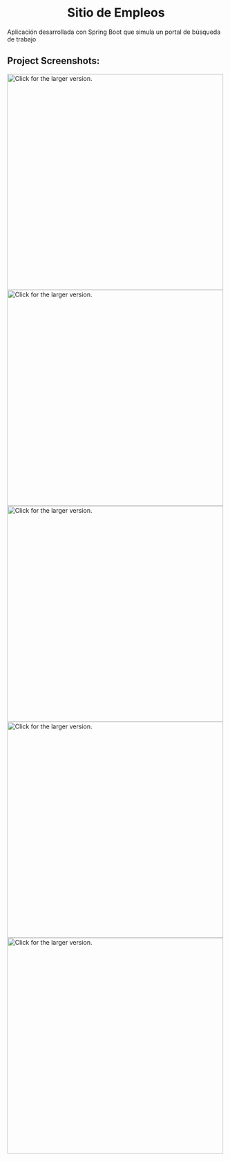 <h1 align="center" id="title">Sitio de Empleos</h1>

<p id="description">Aplicación desarrollada con Spring Boot que simula un portal de búsqueda de trabajo</p>

<h2>Project Screenshots:</h2>

<a href="https://drive.google.com/uc?export=view&id=1CVT1Tj3URHmbaYZ3g4LXijfBZjZ6Ndv8">
    <img src="https://drive.google.com/uc?export=view&id=1CVT1Tj3URHmbaYZ3g4LXijfBZjZ6Ndv8"
    style="width: 500px; max-width: 100%; height: auto"
    title="Click for the larger version." />
</a>

<a href="https://drive.google.com/uc?export=view&id=1JBzJoqxLiznbPxr_bjJHAPEZpRrEo4kb">
    <img src="https://drive.google.com/uc?export=view&id=1JBzJoqxLiznbPxr_bjJHAPEZpRrEo4kb"
    style="width: 500px; max-width: 100%; height: auto"
    title="Click for the larger version." />
</a>


<a href="https://drive.google.com/uc?export=view&id=1rjmko8_FWn8QGrxZgISFJCRtqsuXRXK5">
    <img src="https://drive.google.com/uc?export=view&id=1rjmko8_FWn8QGrxZgISFJCRtqsuXRXK5"
    style="width: 500px; max-width: 100%; height: auto"
    title="Click for the larger version." />
</a>

<a href="https://drive.google.com/uc?export=view&id=1_7BSjIc3JkCMAvyu7Et8eWfU6iWejvn_">
    <img src="https://drive.google.com/uc?export=view&id=1_7BSjIc3JkCMAvyu7Et8eWfU6iWejvn_"
    style="width: 500px; max-width: 100%; height: auto"
    title="Click for the larger version." />
</a>

<a href="https://drive.google.com/uc?export=view&id=1FrifTx5plTFF6wvRH31EjY8SCiyqp_sE">
    <img src="https://drive.google.com/uc?export=view&id=1FrifTx5plTFF6wvRH31EjY8SCiyqp_sE"
    style="width: 500px; max-width: 100%; height: auto"
    title="Click for the larger version." />
</a>
